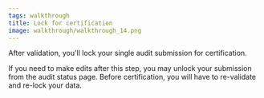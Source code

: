 ```yaml
---
tags: walkthrough
title: Lock for certification
image: walkthrough/walkthrough_14.png
---
```


After validation, you'll lock your single audit submission for certification. 

If you need to make edits after this step, you may unlock your submission from the audit status page. Before certification, you will have to re-validate and re-lock your data.
